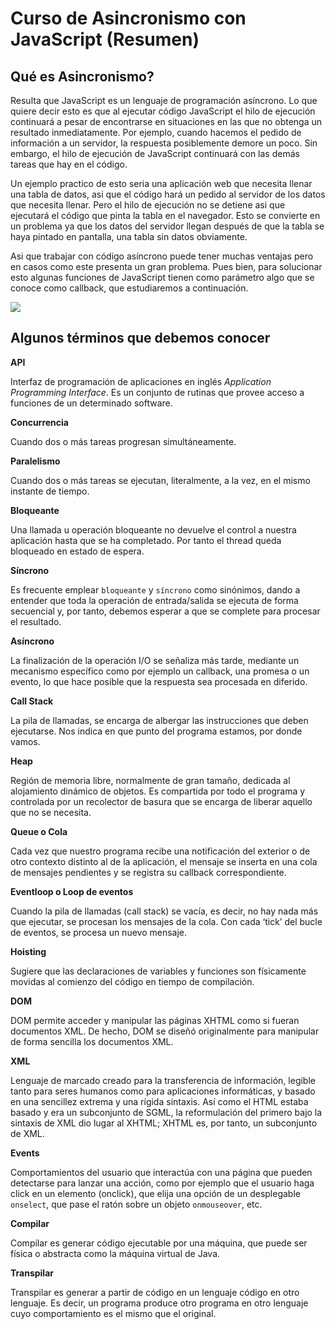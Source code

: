 # Curso de Asincronismo con JavaScript (Resumen)

## Qué es Asincronismo?

Resulta que JavaScript es un lenguaje de programación asíncrono. Lo que quiere decir esto es que al ejecutar código JavaScript el hilo de ejecución continuará a pesar de encontrarse en situaciones en las que no obtenga un resultado inmediatamente. Por ejemplo, cuando hacemos el pedido de información a un servidor, la respuesta posiblemente demore un poco. Sin embargo, el hilo de ejecución de JavaScript continuará con las demás tareas que hay en el código.

Un ejemplo practico de esto seria una aplicación web que necesita llenar una tabla de datos, asi que el código hará un pedido al servidor de los datos que necesita llenar. Pero el hilo de ejecución no se detiene asi que ejecutará el código que pinta la tabla en el navegador. Esto se convierte en un problema ya que los datos del servidor llegan después de que la tabla se haya pintado en pantalla, una tabla sin datos obviamente.

Asi que trabajar con código asíncrono puede tener muchas ventajas pero en casos como este presenta un gran problema. Pues bien, para solucionar esto algunas funciones de JavaScript tienen como parámetro algo que se conoce como callback, que estudiaremos a continuación.

![](https://static.platzi.com/media/user_upload/1%2AgKhbOEXeeaRCRarHgs9XLg-9f852903-9ce0-4550-8663-a3b137225201.jpg)

## Algunos términos que debemos conocer

**API**

Interfaz de programación de aplicaciones en inglés _Application Programming Interface_. Es un conjunto de rutinas que provee acceso a funciones de un determinado software.

**Concurrencia**

Cuando dos o más tareas progresan simultáneamente.

**Paralelismo**

Cuando dos o más tareas se ejecutan, literalmente, a la vez, en el mismo instante de tiempo.

**Bloqueante**

Una llamada u operación bloqueante no devuelve el control a nuestra aplicación hasta que se ha completado. Por tanto el thread queda bloqueado en estado de espera.

**Síncrono**

Es frecuente emplear `bloqueante` y `síncrono` como sinónimos, dando a entender que toda la operación de entrada/salida se ejecuta de forma secuencial y, por tanto, debemos esperar a que se complete para procesar el resultado.

**Asíncrono**

La finalización de la operación I/O se señaliza más tarde, mediante un mecanismo específico como por ejemplo un callback, una promesa o un evento, lo que hace posible que la respuesta sea procesada en diferido.

**Call Stack**

La pila de llamadas, se encarga de albergar las instrucciones que deben ejecutarse. Nos indica en que punto del programa estamos, por donde vamos.

**Heap**

Región de memoria libre, normalmente de gran tamaño, dedicada al alojamiento dinámico de objetos. Es compartida por todo el programa y controlada por un recolector de basura que se encarga de liberar aquello que no se necesita.

**Queue o Cola**

Cada vez que nuestro programa recibe una notificación del exterior o de otro contexto distinto al de la aplicación, el mensaje se inserta en una cola de mensajes pendientes y se registra su callback correspondiente.

**Eventloop o Loop de eventos**

Cuando la pila de llamadas (call stack) se vacía, es decir, no hay nada más que ejecutar, se procesan los mensajes de la cola. Con cada ‘tick’ del bucle de eventos, se procesa un nuevo mensaje.

**Hoisting**

Sugiere que las declaraciones de variables y funciones son físicamente movidas al comienzo del código en tiempo de compilación.

**DOM**

DOM permite acceder y manipular las páginas XHTML como si fueran documentos XML. De hecho, DOM se diseñó originalmente para manipular de forma sencilla los documentos XML.

**XML**

Lenguaje de marcado creado para la transferencia de información, legible tanto para seres humanos como para aplicaciones informáticas, y basado en una sencillez extrema y una rígida sintaxis. Así como el HTML estaba basado y era un subconjunto de SGML, la reformulación del primero bajo la sintaxis de XML dio lugar al XHTML; XHTML es, por tanto, un subconjunto de XML.

**Events**

Comportamientos del usuario que interactúa con una página que pueden detectarse para lanzar una acción, como por ejemplo que el usuario haga click en un elemento (onclick), que elija una opción de un desplegable `onselect`, que pase el ratón sobre un objeto `onmouseover`, etc.

**Compilar**

Compilar es generar código ejecutable por una máquina, que puede ser física o abstracta como la máquina virtual de Java.

**Transpilar**

Transpilar es generar a partir de código en un lenguaje código en otro lenguaje. Es decir, un programa produce otro programa en otro lenguaje cuyo comportamiento es el mismo que el
original.
